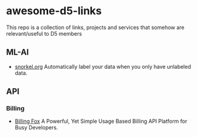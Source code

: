 # awesome-d5-links
This repo is a collection of links, projects and services that somehow are relevant/useful to D5 members

## ML-AI
- [snorkel.org](https://www.snorkel.org/) Automatically label your data when you only have unlabeled data.

## API
### Billing
- [Billing Fox](https://billingfox.com/) A Powerful, Yet Simple Usage Based Billing API Platform for Busy Developers.
